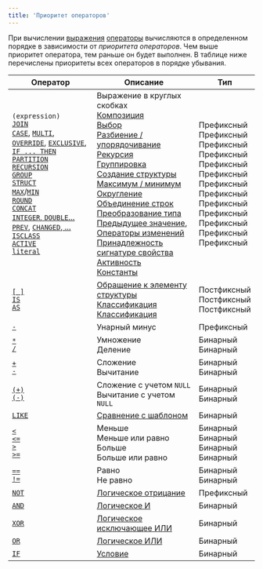 ```yaml
---
title: 'Приоритет операторов'
---
```


При вычислении [выражения](Expression.md) [операторы](Property_operators_paradigm.md) вычисляются в определенном порядке в зависимости от *приоритета операторов*. Чем выше приоритет оператора, тем раньше он будет выполнен. В таблице ниже перечислены приоритеты всех операторов в порядке убывания.

| Оператор                                                                                                                                                                                                                                                                                                                                                                                                                                                                                                                                                                                                                                                                                                                     | Описание                                                                                                                                                                                                                                                                                                                                                                                                                                                                                                                                                                                                                                                                                                                                          |Тип|
|------------------------------------------------------------------------------------------------------------------------------------------------------------------------------------------------------------------------------------------------------------------------------------------------------------------------------------------------------------------------------------------------------------------------------------------------------------------------------------------------------------------------------------------------------------------------------------------------------------------------------------------------------------------------------------------------------------------------------|---------------------------------------------------------------------------------------------------------------------------------------------------------------------------------------------------------------------------------------------------------------------------------------------------------------------------------------------------------------------------------------------------------------------------------------------------------------------------------------------------------------------------------------------------------------------------------------------------------------------------------------------------------------------------------------------------------------------------------------------------|---|
| `(expression)`<br/>[`JOIN`](JOIN_operator.md)<br/>[`CASE`](CASE_operator.md), [`MULTI`](MULTI_operator.md), [`OVERRIDE`](OVERRIDE_operator.md), [`EXCLUSIVE`](EXCLUSIVE_operator.md), [`IF ... THEN`](IF_..._THEN_operator.md)<br/>[`PARTITION`](PARTITION_operator.md)<br/>[`RECURSION`](RECURSION_operator.md)<br/>[`GROUP`](GROUP_operator.md)<br/>[`STRUCT`](STRUCT_operator.md)<br/>[`MAX`](MAX_operator.md)/[`MIN`](MIN_operator.md)<br/>[`ROUND`](ROUND_operator.md)<br/>[`CONCAT`](CONCAT_operator.md)<br/>[`INTEGER`, `DOUBLE`...](Type_conversion_operator.md)<br/>[`PREV`](PREV_operator.md), [`CHANGED`, ...](Change_operators.md)<br/>[`ISCLASS`](ISCLASS_operator.md)<br/>[`ACTIVE`](ACTIVE_TAB_operator.md)<br/>[`literal`](Literals.md) | Выражение в круглых скобках<br/>[Композиция](Composition_JOIN.md)<br/>[Выбор](Selection_CASE_IF_MULTI_OVERRIDE_EXCLUSIVE.md)<br/>[Разбиение / упорядочивание](Partitioning_sorting_PARTITION_..._ORDER.md)<br/>[Рекурсия](Recursion_RECURSION.md)<br/>[Группировка](Grouping_GROUP.md)<br/>[Создание структуры](Structure_operators_STRUCT.md)<br/>[Максимум / минимум](Extremum_MAX_MIN.md)<br/>[Округление](Rounding_operator_ROUND.md)<br/>[Объединение строк](String_operators_+_CONCAT_SUBSTRING.md)<br/>[Преобразование типа](Type_conversion.md)<br/>[Предыдущее значение](Previous_value_PREV.md), [Операторы изменений](Change_operators_SET_CHANGED_etc.md)<br/>[Принадлежность сигнатуре свойства](Property_signature_ISCLASS.md)<br/>[Активность](Activity_ACTIVE.md)<br/> [Константы](Constant.md) | <br/>Префиксный<br/>Префиксный<br/>Префиксный<br/>Префиксный<br/>Префиксный<br/>Префиксный<br/>Префиксный<br/>Префиксный<br/>Префиксный<br/>Префиксный<br/>Префиксный<br/>Префиксный<br/>Префиксный<br/><br/>|
| [`[ ]`](Brackets_operator.md)<br/>[`IS`](IS_AS_operators.md)<br/>[`AS`](IS_AS_operators.md)                                                                                                                                                                                                                                                                                                                                                                                                                                                                                                                                                                                                                                  | [Обращение к элементу структуры](Structure_operators_STRUCT.md)<br/>[Классификация](Classification_IS_AS.md)<br/>[Классификация](Classification_IS_AS.md)                                                                                                                                                                                                                                                                                                                                                                                                                                                                                                                                                                                         |Постфиксный<br/>Постфиксный<br/>Постфиксный|
| [`-`](Arithmetic_operators.md)                                                                                                                                                                                                                                                                                                                                                                                                                                                                                                                                                                                                                                                                                               | Унарный минус                                                                                                                                                                                                                                                                                                                                                                                                                                                                                                                                                                                                                                                                                                                                     |Префиксный|
| [`*`](Arithmetic_operators.md)<br/>[`/`](Arithmetic_operators.md)                                                                                                                                                                                                                                                                                                                                                                                                                                                                                                                                                                                                                                                            | Умножение<br/>Деление                                                                                                                                                                                                                                                                                                                                                                                                                                                                                                                                                                                                                                                                                                                             |Бинарный<br/>Бинарный|
| [`+`](Arithmetic_operators.md)<br/>[`-`](Arithmetic_operators.md)                                                                                                                                                                                                                                                                                                                                                                                                                                                                                                                                                                                                                                                            | Сложение<br/>Вычитание                                                                                                                                                                                                                                                                                                                                                                                                                                                                                                                                                                                                                                                                                                                            |Бинарный<br/>Бинарный|
| [`(+)`](Arithmetic_operators.md)<br/>[`(-)`](Arithmetic_operators.md)                                                                                                                                                                                                                                                                                                                                                                                                                                                                                                                                                                                                                                                        | Сложение с учетом `NULL`<br/>Вычитание с учетом `NULL`                                                                                                                                                                                                                                                                                                                                                                                                                                                                                                                                                                                                                                                                                            |Бинарный<br/>Бинарный|
|[`LIKE`](LIKE_operator.md)|[Сравнение с шаблоном](Comparison_operators_=_etc.md)|Бинарный|
| [`<`](Comparison_operators.md)<br/>[`<=`](Comparison_operators.md)<br/>[`>`](Comparison_operators.md)<br/>[`>=`](Comparison_operators.md)                                                                                                                                                                                                                                                                                                                                                                                                                                                                                                                                                                                    | Меньше<br/>Меньше или равно<br/>Больше<br/>Больше или равно                                                                                                                                                                                                                                                                                                                                                                                                                                                                                                                                                                                                                                                                                       |Бинарный<br/>Бинарный<br/>Бинарный<br/>Бинарный|
| [`==`](Comparison_operators.md)<br/>[`!=`](Comparison_operators.md)                                                                                                                                                                                                                                                                                                                                                                                                                                                                                                                                                                                                                                                          | Равно<br/>Не равно                                                                                                                                                                                                                                                                                                                                                                                                                                                                                                                                                                                                                                                                                                                                |Бинарный<br/>Бинарный|
| [`NOT`](AND_OR_NOT_XOR_operators.md)                                                                                                                                                                                                                                                                                                                                                                                                                                                                                                                                                                                                                                                                                         | [Логическое отрицание](Logical_operators_AND_OR_NOT_XOR.md)                                                                                                                                                                                                                                                                                                                                                                                                                                                                                                                                                                                                                                                                                       |Префиксный|
| [`AND`](AND_OR_NOT_XOR_operators.md)                                                                                                                                                                                                                                                                                                                                                                                                                                                                                                                                                                                                                                                                                         | [Логическое И](Logical_operators_AND_OR_NOT_XOR.md)                                                                                                                                                                                                                                                                                                                                                                                                                                                                                                                                                                                                                                                                                               |Бинарный|
| [`XOR`](AND_OR_NOT_XOR_operators.md)                                                                                                                                                                                                                                                                                                                                                                                                                                                                                                                                                                                                                                                                                         | [Логическое исключающее ИЛИ](Logical_operators_AND_OR_NOT_XOR.md)                                                                                                                                                                                                                                                                                                                                                                                                                                                                                                                                                                                                                                                                                 |Бинарный|
| [`OR`](AND_OR_NOT_XOR_operators.md)                                                                                                                                                                                                                                                                                                                                                                                                                                                                                                                                                                                                                                                                                          | [Логическое ИЛИ](Logical_operators_AND_OR_NOT_XOR.md)                                                                                                                                                                                                                                                                                                                                                                                                                                                                                                                                                                                                                                                                                             |Бинарный|
| [`IF`](IF_operator.md)                                                                                                                                                                                                                                                                                                                                                                                                                                                                                                                                                                                                                                                                                                       | [Условие](Selection_CASE_IF_MULTI_OVERRIDE_EXCLUSIVE.md)                                                                                                                                                                                                                                                                                                                                                                                                                                                                                                                                                                                                                                                                                          |Бинарный|
